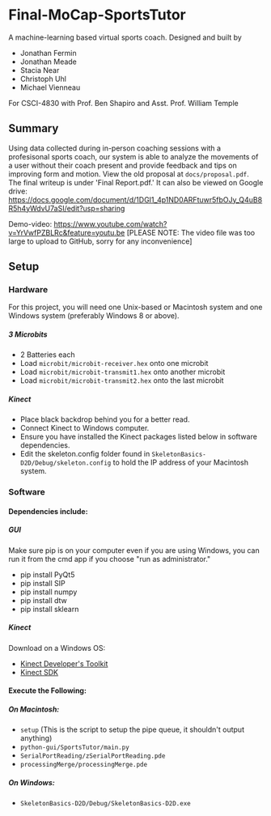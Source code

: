 # Final-MoCap-SportsTutor
A machine-learning based virtual sports coach.
Designed and built by  
* Jonathan Fermin
* Jonathan Meade
* Stacia Near
* Christoph Uhl
* Michael Vienneau  

For CSCI-4830 with Prof. Ben Shapiro and Asst. Prof. William Temple  
## Summary
Using data collected during in-person coaching sessions with a profesisonal sports coach, our system is able to analyze the movements of a user
without their coach present and provide feedback and tips on improving form and motion. 
View the old proposal at `docs/proposal.pdf`.
The final writeup is under 'Final Report.pdf.' It can also be viewed on Google drive: https://docs.google.com/document/d/1DGI1_4p1ND0ARFtuwr5fbOJy_Q4uB8R5h4yWdvU7aSI/edit?usp=sharing

Demo-video: https://www.youtube.com/watch?v=YrVwfPZBLRc&feature=youtu.be [PLEASE NOTE: The video file was too large to upload to GitHub, sorry for any inconvenience]
## Setup
### Hardware
For this project, you will need one Unix-based or Macintosh system and one Windows system (preferably Windows 8 or above).

##### 3 Microbits
* 2 Batteries each
* Load `microbit/microbit-receiver.hex` onto one microbit
* Load `microbit/microbit-transmit1.hex` onto another microbit
* Load `microbit/microbit-transmit2.hex` onto the last microbit

##### Kinect
* Place black backdrop behind you for a better read.
* Connect Kinect to Windows computer.
* Ensure you have installed the Kinect packages listed below in software dependencies.
* Edit the skeleton.config folder found in `SkeletonBasics-D2D/Debug/skeleton.config` to hold the IP address of your Macintosh system.

### Software
#### Dependencies include:
##### GUI
Make sure pip is on your computer even if you are using Windows, you can run it from the cmd app if you choose "run as administrator."

* pip install PyQt5
* pip install SIP
* pip install numpy
* pip install dtw
* pip install sklearn

##### Kinect
Download on a Windows OS:

* [Kinect Developer's Toolkit](https://www.microsoft.com/en-gb/download/details.aspx?id=40276)
* [Kinect SDK](https://www.microsoft.com/en-gb/download/details.aspx?id=40278)

#### Execute the Following:
##### On Macintosh:
* `setup` (This is the script to setup the pipe queue, it shouldn't output anything)
* `python-gui/SportsTutor/main.py`
* `SerialPortReading/zSerialPortReading.pde`
* `processingMerge/processingMerge.pde`

##### On Windows:
* `SkeletonBasics-D2D/Debug/SkeletonBasics-D2D.exe`
